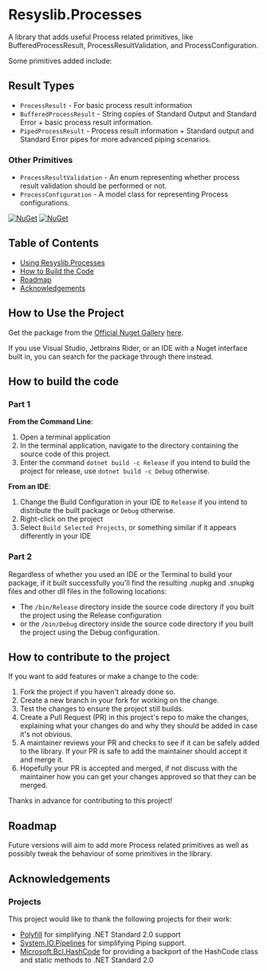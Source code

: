# Resyslib.Processes
A library that adds useful Process related primitives, like BufferedProcessResult, ProcessResultValidation, and ProcessConfiguration.

Some primitives added include:

## Result Types
* ``ProcessResult`` - For basic process result information
* ``BufferedProcessResult`` - String copies of Standard Output and Standard Error + basic process result information.
* ``PipedProcessResult`` - Process result information + Standard output and Standard Error pipes for more advanced piping scenarios.

### Other Primitives
* ``ProcessResultValidation`` - An enum representing whether process result validation should be performed or not.
* ``ProcessConfiguration`` - A model class for representing Process configurations.

[![NuGet](https://img.shields.io/nuget/v/AlastairLundy.Resyslib.Processes.svg)](https://www.nuget.org/packages/AlastairLundy.Resyslib.Processes/)
[![NuGet](https://img.shields.io/nuget/dt/AlastairLundy.Resyslib.Processes.svg)](https://www.nuget.org/packages/AlastairLundy.Resyslib.Processes/)

## Table of Contents
* [Using Resyslib.Processes](#how-to-use-the-project)
* [How to Build the Code](#how-to-build-the-code)
* [Roadmap](#roadmap)
* [Acknowledgements](#acknowledgements)

## How to Use the Project
Get the package from the [Official Nuget Gallery](https://nuget.org/) [here](https://www.nuget.org/packages/AlastairLundy.Resyslib.Processes).

If you use Visual Studio, Jetbrains Rider, or an IDE with a Nuget interface built in, you can search for the package through there instead.

## How to build the code

### Part 1
**From the Command Line**:
1. Open a terminal application
2. In the terminal application, navigate to the directory containing the source code of this project.
3. Enter the command ``dotnet build -c Release`` if you intend to build the project for release, use ``dotnet build -c Debug`` otherwise.

**From an IDE**:
1. Change the Build Configuration in your IDE to ``Release`` if you intend to distribute the built package or ``Debug`` otherwise.
2. Right-click on the project
3. Select ``Build Selected Projects``, or something similar if it appears differently in your IDE

### Part 2
Regardless of whether you used an IDE or the Terminal to build your package, if it built successfully you'll find the resulting .nupkg and .snupkg files and other dll files in the following locations:
* The ```/bin/Release``` directory inside the source code directory if you built the project using the Release configuration
* or the ``/bin/Debug`` directory inside the source code directory if you built the project using the Debug configuration.

## How to contribute to the project
If you want to add features or make a change to the code:
1. Fork the project if you haven't already done so.
2. Create a new branch in your fork for working on the change.
3. Test the changes to ensure the project still builds.
4. Create a Pull Request (PR) in this project's repo to make the changes, explaining what your changes do and why they should be added in case it's not obvious.
5. A maintainer reviews your PR and checks to see if it can be safely added to the library. If your PR is safe to add the maintainer should accept it and merge it.
6. Hopefully your PR is accepted and merged, if not discuss with the maintainer how you can get your changes approved so that they can be merged.

Thanks in advance for contributing to this project!

## Roadmap
Future versions will aim to add more Process related primitives as well as possibly tweak the behaviour of some primitives in the library.

## Acknowledgements

### Projects
This project would like to thank the following projects for their work:
* [Polyfill](https://github.com/SimonCropp/Polyfill) for simplifying .NET Standard 2.0 support
* [System.IO.Pipelines](https://www.nuget.org/packages/System.IO.Pipelines) for simplifying Piping support.
* [Microsoft.Bcl.HashCode](https://github.com/dotnet/maintenance-packages) for providing a backport of the HashCode class and static methods to .NET Standard 2.0
